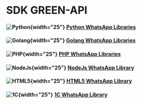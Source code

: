 # SDK GREEN-API

#### ![Python](https://s3.dualstack.us-east-2.amazonaws.com/pythondotorg-assets/media/files/python-logo-only.svg){width="25"} [Python WhatsApp Libraries](../sdk/python/index.md)

#### ![Golang](https://go.dev/blog/go-brand/Go-Logo/SVG/Go-Logo_Blue.svg){width="25"} [Golang WhatsApp Libraries](golang/client/index.md)

#### ![PHP](https://www.php.net/images/logos/php-logo.svg){width="25"} [PHP WhatsApp Libraries](../sdk/php/index.md)

#### ![NodeJs](https://green-api.com/integrations/img/nodejs.png){width="25"} [NodeJs WhatsApp Library](../sdk/nodejs/index.md)

#### ![HTML5](https://green-api.com/integrations/img/html5.png){width="25"} [HTML5 WhatsApp Library](../sdk/html5/index.md)

#### ![1С](https://green-api.com/integrations/img/1c.png){width="25"} [1С WhatsApp Library](../sdk/1c/index.md)
